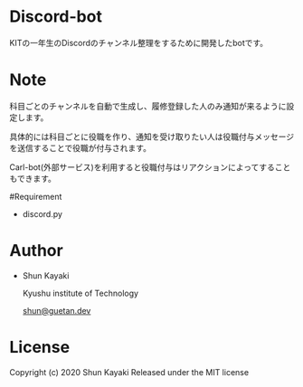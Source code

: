 # Discord-bot

KITの一年生のDiscordのチャンネル整理をするために開発したbotです。

# Note

科目ごとのチャンネルを自動で生成し、履修登録した人のみ通知が来るように設定します。

具体的には科目ごとに役職を作り、通知を受け取りたい人は役職付与メッセージを送信することで役職が付与されます。

Carl-bot(外部サービス)を利用すると役職付与はリアクションによってすることもできます。

#Requirement

* discord.py

# Author

* Shun Kayaki

    Kyushu institute of Technology
    
    shun@guetan.dev

# License

Copyright (c) 2020 Shun Kayaki
Released under the MIT license
